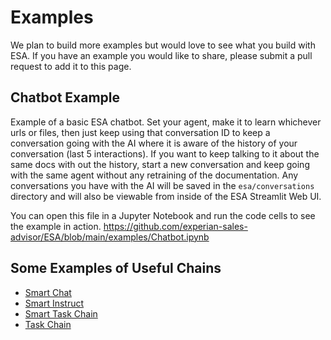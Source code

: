# Examples
We plan to build more examples but would love to see what you build with ESA.  If you have an example you would like to share, please submit a pull request to add it to this page.

## Chatbot Example
Example of a basic ESA chatbot.  Set your agent, make it to learn whichever urls or files, then just keep using that conversation ID to keep a conversation going with the AI where it is aware of the history of your conversation (last 5 interactions).  If you want to keep talking to it about the same docs with out the history, start a new conversation and keep going with the same agent without any retraining of the documentation. Any conversations you have with the AI will be saved in the `esa/conversations` directory and will also be viewable from inside of the ESA Streamlit Web UI.

You can open this file in a Jupyter Notebook and run the code cells to see the example in action. https://github.com/experian-sales-advisor/ESA/blob/main/examples/Chatbot.ipynb

## Some Examples of Useful Chains

- [Smart Chat](https://experian-sales-advisor.github.io/ESA/2-Concepts/Smart%20Chat.html)
- [Smart Instruct](https://experian-sales-advisor.github.io/ESA/2-Concepts/Smart%20Instruct.html)
- [Smart Task Chain](https://experian-sales-advisor.github.io/ESA/2-Concepts/Smart%20Task%20Chains.html)
- [Task Chain](https://experian-sales-advisor.github.io/ESA/2-Concepts/Task%20Chains.html)
